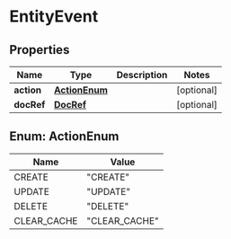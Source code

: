 # EntityEvent

## Properties
Name | Type | Description | Notes
------------ | ------------- | ------------- | -------------
**action** | [**ActionEnum**](#ActionEnum) |  |  [optional]
**docRef** | [**DocRef**](DocRef.md) |  |  [optional]

<a name="ActionEnum"></a>
## Enum: ActionEnum
Name | Value
---- | -----
CREATE | &quot;CREATE&quot;
UPDATE | &quot;UPDATE&quot;
DELETE | &quot;DELETE&quot;
CLEAR_CACHE | &quot;CLEAR_CACHE&quot;
